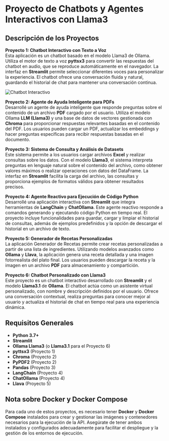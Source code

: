 # Proyecto de Chatbots y Agentes Interactivos con Llama3

## Descripción de los Proyectos

**Proyecto 1: Chatbot Interactivo con Texto a Voz**  
Esta aplicación es un chatbot basado en el modelo Llama3 de Ollama. Utiliza el motor de texto a voz **pyttsx3** para convertir las respuestas del chatbot en audio, que se reproduce automáticamente en el navegador. La interfaz en **Streamlit** permite seleccionar diferentes voces para personalizar la experiencia. El chatbot ofrece una conversación fluida y natural, guardando el historial de chat para mantener una conversación continua.

![Chatbot Interactivo](Repositorio-de-Proyectos-de-IA-Chatbots-PDFs-y-An-lisis-de-Datos/proyecto1.png) <!-- Añade aquí la ruta de tu imagen -->

**Proyecto 2: Agente de Ayuda Inteligente para PDFs**  
Desarrollé un agente de ayuda inteligente que responde preguntas sobre el contenido de un archivo **PDF** cargado por el usuario. Utiliza el modelo Ollama **LLM (Llama3)** y una base de datos de vectores gestionada con **Chroma** para proporcionar respuestas relevantes basadas en el contenido del PDF. Los usuarios pueden cargar un PDF, actualizar los embeddings y hacer preguntas específicas para recibir respuestas basadas en el documento.

**Proyecto 3: Sistema de Consulta y Análisis de Datasets**  
Este sistema permite a los usuarios cargar archivos **Excel** y realizar consultas sobre los datos. Con el modelo **Llama3**, el sistema interpreta preguntas en lenguaje natural sobre el contenido del archivo, como obtener valores máximos o realizar operaciones con datos del DataFrame. La interfaz en **Streamlit** facilita la carga del archivo, las consultas y proporciona ejemplos de formatos válidos para obtener resultados precisos.

**Proyecto 4: Agente Reactivo para Ejecución de Código Python**  
Desarrollé una aplicación interactiva con **Streamlit** que integra herramientas de **LangChain** y **ChatOllama**. Este agente reactivo responde a comandos generando y ejecutando código Python en tiempo real. El proyecto incluye funcionalidades para guardar, cargar y limpiar el historial de consultas, además de ejemplos predefinidos y la opción de descargar el historial en un archivo de texto.

**Proyecto 5: Generador de Recetas Personalizadas**  
La aplicación Generador de Recetas permite crear recetas personalizadas a partir de una lista de ingredientes. Utilizando modelos avanzados como **Ollama** y **Llava**, la aplicación genera una receta detallada y una imagen fotorrealista del plato final. Los usuarios pueden descargar la receta y la imagen en un archivo **PDF** para almacenamiento y compartición.

**Proyecto 6: Chatbot Personalizado con Llama3**  
Este proyecto es un chatbot interactivo desarrollado con **Streamlit** y el modelo **Llama3.1** de **Ollama**. El chatbot actúa como un asistente virtual personalizado, con nombre y descripción definidos por el usuario. Ofrece una conversación contextual, realiza preguntas para conocer mejor al usuario y actualiza el historial de chat en tiempo real para una experiencia dinámica.

## Requisitos Generales

- **Python 3.7+**
- **Streamlit**
- **Ollama Llama3** (o **Llama3.1** para el Proyecto 6)
- **pyttsx3** (Proyecto 1)
- **Chroma** (Proyecto 2)
- **PyPDF2** (Proyecto 2)
- **Pandas** (Proyecto 3)
- **LangChain** (Proyecto 4)
- **ChatOllama** (Proyecto 4)
- **Llava** (Proyecto 5)

## Nota sobre Docker y Docker Compose

Para cada uno de estos proyectos, es necesario tener **Docker** y **Docker Compose** instalados para crear y gestionar las imágenes y contenedores necesarios para la ejecución de la API. Asegúrate de tener ambos instalados y configurados adecuadamente para facilitar el despliegue y la gestión de los entornos de ejecución.

